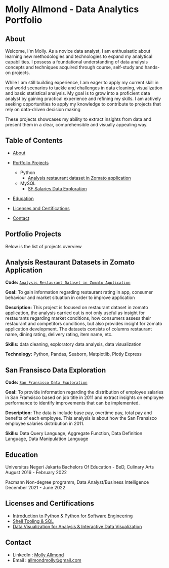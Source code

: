 # Molly Allmond - Data Analytics Portfolio

## About

Welcome, I'm Molly. As a novice data analyst, I am enthusiastic about learning new methodologies and technologies to expand my analytical capabilities. I possess a foundational understanding of data analysis concepts and techniques acquired through course, self-study and hands-on projects.

While I am still building experience, I am eager to apply my current skill in real world scenarios to tackle and challenges in data cleaning, visualization and basic statistical analysis. My goal is to grow into a proficient data analyst by gaining practical experience and refining my skills.
I am actively seeking opportunities to apply my knowledge to contribute to projects that rely on data-driven decision making

These projects showcases my ability to extract insights from data and present them in a clear, comprehensible and visually appealing way.

## Table of Contents
- [About](https://github.com/mondddyyy/Data_Analytics_Portfolio/blob/main/README.md#about)
- [Portfolio Projects](https://github.com/mondddyyy/Data_Analytics_Portfolio/blob/main/README.md#portfolio-projects)
  - Python
    - [Analysis restaurant dataset in Zomato application](https://github.com/mondddyyy/Data_Analytics_Portfolio#analysis-restaurant-datasets-in-zomato-application)
  - MySQL
    - [SF Salaries Data Exploration](https://github.com/mondddyyy/Data_Analytics_Portfolio#san-fransisco-data-exploration)


- [Education](https://github.com/mondddyyy/Data_Analytics_Portfolio/blob/main/README.md#education)
- [Licenses and Certifications](https://github.com/mondddyyy/Data_Analytics_Portfolio/blob/main/README.md#licenses-and-certifications)
- [Contact](https://github.com/mondddyyy/Data_Analytics_Portfolio/blob/main/README.md#contact)

## Portfolio Projects
Below is the list of projects overview

## Analysis Restaurant Datasets in Zomato Application
**Code:** [`Analysis Restaurant Dataset in Zomato Application`](https://github.com/mondddyyy/Data_Analytics_Portfolio/blob/main/Zomato%20Dataset.ipynb)

**Goal:** To gain information regarding restaurant rating in app, consumer behaviour and market situation in order to improve application

**Description:** This project is focused on restaurant dataset in zomato application, the analysis carried out is not only useful as insight for restaurants regarding market conditions, how consumers assess their restaurant and competitors conditions, but also provides insight for zomato application development. The datasets consists of columns restaurant name, dining rating, delivery rating, item name, etc.

**Skills:** data cleaning, exploratory data analysis, data visualization

**Technology:** Python, Pandas, Seaborn, Matplotlib, Plotly Express

## San Fransisco Data Exploration
**Code:** [`San Fransisco Data Exploration`](https://github.com/mondddyyy/Data_Analytics_Portfolio/blob/main/Salaries.sql)

**Goal:** To provide information regarding the distribution of employee salaries in San Framsisco based on job title in 2011 and extract insights on employee performance to identify improvements that can be implemented. 

**Description:** The data is include base pay, overtime pay, total pay and benefits of each employee. This analysis is about how the San Fransisco employee salaries distribution in 2011.

**Skills:** Data Query Language, Aggregate Function, Data Definition Language, Data Manipulation Language

## Education
Universitas Negeri Jakarta
Bachelors Of Education - BeD, Culinary Arts
August 2016 - February 2022

Pacmann
Non-degree programm, Data Analyst/Business Intelligence
December 2021 - June 2022

## Licenses and Certifications
- [Introduction to Python & Python for Software Engineering](https://sertifikat.pacmann.ai/zUbFnd6bcS0jEqB)
- [Shell Tooling & SQL](https://sertifikat.pacmann.ai/hy6GH1yoH3L8aLB)
- [Data Visualization for Analysis & Interactive Data Visualization](https://sertifikat.pacmann.ai/nvhQTVv1e6VkT5B)

## Contact
- LinkedIn : [Molly Allmond](https://www.linkedin.com/in/mondyallmond/)
- Email : allmondmolly@gmail.com
